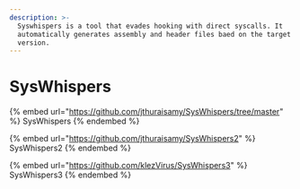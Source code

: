 ```yaml
---
description: >-
  Syswhispers is a tool that evades hooking with direct syscalls. It
  automatically generates assembly and header files baed on the target Windows
  version.
---
```


# SysWhispers

{% embed url="https://github.com/jthuraisamy/SysWhispers/tree/master" %}
SysWhispers
{% endembed %}

{% embed url="https://github.com/jthuraisamy/SysWhispers2" %}
SysWhispers2
{% endembed %}

{% embed url="https://github.com/klezVirus/SysWhispers3" %}
SysWhispers3
{% endembed %}

